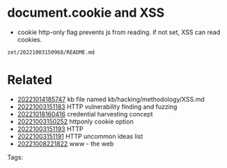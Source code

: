 # document.cookie and XSS
- cookie http-only flag prevents js from reading. if not set, XSS can read cookies.

` zet/20221003150968/README.md `

# Related

- [20221014185747](/zet/20221014185747/README.md) kb file named kb/hacking/methodology/XSS.md
- [20221003151183](/zet/20221003151183/README.md) HTTP vulnerability finding and fuzzing
- [20221018160416](/zet/20221018160416/README.md) credential harvesting concept
- [20221003150252](/zet/20221003150252/README.md) httponly cookie option
- [20221003151193](/zet/20221003151193/README.md) HTTP
- [20221003151191](/zet/20221003151191/README.md) HTTP uncommon ideas list
- [20221008221822](/zet/20221008221822/README.md) www - the web

Tags:

    
